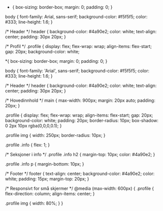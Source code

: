 * {
  box-sizing: border-box;
  margin: 0;
  padding: 0;
}

body {
  font-family: Arial, sans-serif;
  background-color: #f5f5f5;
  color: #333;
  line-height: 1.6;
}

/* Header */
header {
  background-color: #4a90e2;
  color: white;
  text-align: center;
  padding: 30px 20px;
}

/* Profil */
.profile {
  display: flex;
  flex-wrap: wrap;
  align-items: flex-start;
  gap: 20px;
  background-color: white;

*{
  box-sizing: border-box;
  margin: 0;
  padding: 0;
}

body {
  font-family: 'Arial', sans-serif;
  background-color: #f5f5f5;
  color: #333;
  line-height: 1.6;
}

/* Header */
header {
  background-color: #4a90e2;
  color: white;
  text-align: center;
  padding: 30px 20px;
}

/* Hovedinnhold */
main {
  max-width: 900px;
  margin: 20px auto;
  padding: 20px;
}

.profile {
  display: flex;
  flex-wrap: wrap;
  align-items: flex-start;
  gap: 20px;
  background-color: white;
  padding: 20px;
  border-radius: 10px;
  box-shadow: 0 2px 10px rgba(0,0,0,0.1);
}

.profile img {
  width: 250px;
  border-radius: 10px;
}

.profile .info {
  flex: 1;
}

/* Seksjoner i info */
.profile .info h2 {
  margin-top: 10px;
  color: #4a90e2;
}

.profile .info p {
  margin-bottom: 10px;
}

/* Footer */
footer {
  text-align: center;
  background-color: #4a90e2;
  color: white;
  padding: 15px;
  margin-top: 20px;
}

/* Responsivt for små skjermer */
@media (max-width: 600px) {
  .profile {
    flex-direction: column;
    align-items: center;
  }

  .profile img {
    width: 80%;
  }
}